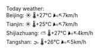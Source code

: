 Today weather:  
Beijing: ☀️   🌡️+27°C 🌬️↖7km/h  
Tianjin: ☀️   🌡️+25°C 🌬️↖7km/h  
Shijiazhuang: ⛅️  🌡️+27°C 🌬️↖4km/h  
Tangshan: 🌫  🌡️+26°C 🌬️↖5km/h  
